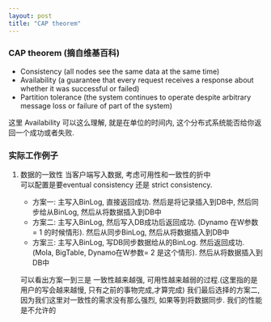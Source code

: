 ```yaml
---
layout: post
title: "CAP theorem"
---
```



### CAP theorem (摘自维基百科)

* Consistency (all nodes see the same data at the same time)
* Availability (a guarantee that every request receives a response about whether it was successful or failed)
* Partition tolerance (the system continues to operate despite arbitrary message loss or failure of part of the system)

这里 Availability 可以这么理解, 就是在单位的时间内, 这个分布式系统能否给你返回一个成功或者失败.


### 实际工作例子  
1. 数据的一致性
  当客户端写入数据, 考虑可用性和一致性的折中  
  可以配置是要eventual consistency 还是 strict consistency.
    * 方案一: 主写入BinLog, 直接返回成功. 然后是将记录插入到DB中, 然后同步给从BinLog, 然后从将数据插入到DB中
    * 方案二: 主写入BinLog, 然后写入DB成功后返回成功. (Dynamo 在W参数 = 1 的时候情形). 然后从同步BinLog, 然后从将数据插入到DB中
    * 方案三: 主写入BinLog, 写DB同步数据给从的BinLog. 然后返回成功. (Mola, BigTable, Dynamo在W参数= 2 是这个情形). 然后从将数据插入到DB中

    可以看出方案一到三是 一致性越来越强, 可用性越来越弱的过程.(这里指的是用户的写会越来越慢, 只有之前的事物完成,才算完成) 我们最后选择的方案二, 因为我们这里对一致性的需求没有那么强烈, 如果等到将数据同步. 我们的性能是不允许的

